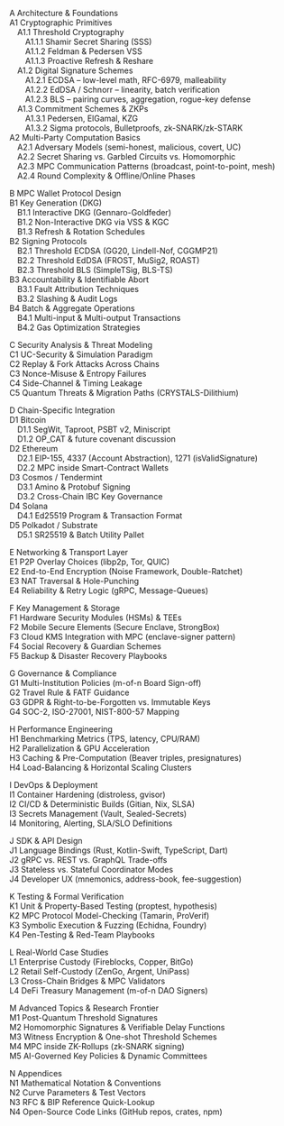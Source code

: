 
A  Architecture & Foundations  
A1  Cryptographic Primitives  
 A1.1  Threshold Cryptography  
  A1.1.1  Shamir Secret Sharing (SSS)  
  A1.1.2  Feldman & Pedersen VSS  
  A1.1.3  Proactive Refresh & Reshare  
 A1.2  Digital Signature Schemes  
  A1.2.1  ECDSA – low-level math, RFC-6979, malleability  
  A1.2.2  EdDSA / Schnorr – linearity, batch verification  
  A1.2.3  BLS – pairing curves, aggregation, rogue-key defense  
 A1.3  Commitment Schemes & ZKPs  
  A1.3.1  Pedersen, ElGamal, KZG  
  A1.3.2  Sigma protocols, Bulletproofs, zk-SNARK/zk-STARK  
A2  Multi-Party Computation Basics  
 A2.1  Adversary Models (semi-honest, malicious, covert, UC)  
 A2.2  Secret Sharing vs. Garbled Circuits vs. Homomorphic  
 A2.3  MPC Communication Patterns (broadcast, point-to-point, mesh)  
 A2.4  Round Complexity & Offline/Online Phases  

B  MPC Wallet Protocol Design  
B1  Key Generation (DKG)  
 B1.1  Interactive DKG (Gennaro-Goldfeder)  
 B1.2  Non-Interactive DKG via VSS & KGC  
 B1.3  Refresh & Rotation Schedules  
B2  Signing Protocols  
 B2.1  Threshold ECDSA (GG20, Lindell-Nof, CGGMP21)  
 B2.2  Threshold EdDSA (FROST, MuSig2, ROAST)  
 B2.3  Threshold BLS (SimpleTSig, BLS-TS)  
B3  Accountability & Identifiable Abort  
 B3.1  Fault Attribution Techniques  
 B3.2  Slashing & Audit Logs  
B4  Batch & Aggregate Operations  
 B4.1  Multi-input & Multi-output Transactions  
 B4.2  Gas Optimization Strategies  

C  Security Analysis & Threat Modeling  
C1  UC-Security & Simulation Paradigm  
C2  Replay & Fork Attacks Across Chains  
C3  Nonce-Misuse & Entropy Failures  
C4  Side-Channel & Timing Leakage  
C5  Quantum Threats & Migration Paths (CRYSTALS-Dilithium)  

D  Chain-Specific Integration  
D1  Bitcoin  
 D1.1  SegWit, Taproot, PSBT v2, Miniscript  
 D1.2  OP_CAT & future covenant discussion  
D2  Ethereum  
 D2.1  EIP-155, 4337 (Account Abstraction), 1271 (isValidSignature)  
 D2.2  MPC inside Smart-Contract Wallets  
D3  Cosmos / Tendermint  
 D3.1  Amino & Protobuf Signing  
 D3.2  Cross-Chain IBC Key Governance  
D4  Solana  
 D4.1  Ed25519 Program & Transaction Format  
D5  Polkadot / Substrate  
 D5.1  SR25519 & Batch Utility Pallet  

E  Networking & Transport Layer  
E1  P2P Overlay Choices (libp2p, Tor, QUIC)  
E2  End-to-End Encryption (Noise Framework, Double-Ratchet)  
E3  NAT Traversal & Hole-Punching  
E4  Reliability & Retry Logic (gRPC, Message-Queues)  

F  Key Management & Storage  
F1  Hardware Security Modules (HSMs) & TEEs  
F2  Mobile Secure Elements (Secure Enclave, StrongBox)  
F3  Cloud KMS Integration with MPC (enclave-signer pattern)  
F4  Social Recovery & Guardian Schemes  
F5  Backup & Disaster Recovery Playbooks  

G  Governance & Compliance  
G1  Multi-Institution Policies (m-of-n Board Sign-off)  
G2  Travel Rule & FATF Guidance  
G3  GDPR & Right-to-be-Forgotten vs. Immutable Keys  
G4  SOC-2, ISO-27001, NIST-800-57 Mapping  

H  Performance Engineering  
H1  Benchmarking Metrics (TPS, latency, CPU/RAM)  
H2  Parallelization & GPU Acceleration  
H3  Caching & Pre-Computation (Beaver triples, presignatures)  
H4  Load-Balancing & Horizontal Scaling Clusters  

I  DevOps & Deployment  
I1  Container Hardening (distroless, gvisor)  
I2  CI/CD & Deterministic Builds (Gitian, Nix, SLSA)  
I3  Secrets Management (Vault, Sealed-Secrets)  
I4  Monitoring, Alerting, SLA/SLO Definitions  

J  SDK & API Design  
J1  Language Bindings (Rust, Kotlin-Swift, TypeScript, Dart)  
J2  gRPC vs. REST vs. GraphQL Trade-offs  
J3  Stateless vs. Stateful Coordinator Modes  
J4  Developer UX (mnemonics, address-book, fee-suggestion)  

K  Testing & Formal Verification  
K1  Unit & Property-Based Testing (proptest, hypothesis)  
K2  MPC Protocol Model-Checking (Tamarin, ProVerif)  
K3  Symbolic Execution & Fuzzing (Echidna, Foundry)  
K4  Pen-Testing & Red-Team Playbooks  

L  Real-World Case Studies  
L1  Enterprise Custody (Fireblocks, Copper, BitGo)  
L2  Retail Self-Custody (ZenGo, Argent, UniPass)  
L3  Cross-Chain Bridges & MPC Validators  
L4  DeFi Treasury Management (m-of-n DAO Signers)  

M  Advanced Topics & Research Frontier  
M1  Post-Quantum Threshold Signatures  
M2  Homomorphic Signatures & Verifiable Delay Functions  
M3  Witness Encryption & One-shot Threshold Schemes  
M4  MPC inside ZK-Rollups (zk-SNARK signing)  
M5  AI-Governed Key Policies & Dynamic Committees  

N  Appendices  
N1  Mathematical Notation & Conventions  
N2  Curve Parameters & Test Vectors  
N3  RFC & BIP Reference Quick-Lookup  
N4  Open-Source Code Links (GitHub repos, crates, npm)